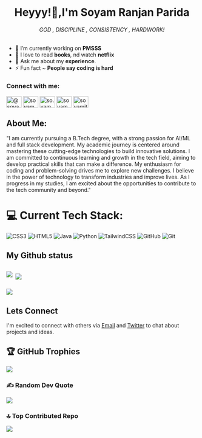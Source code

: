 
<!-- Proudly created with GPRM ( https://gprm.itsvg.in ) -->
<h1 align="center">Heyyy!👋,I'm Soyam Ranjan Parida</h1>

<h6 align="center">GOD , DISCIPLINE , CONSISTENCY , HARDWORK!</h6>

- 🔭 I’m currently working on **PMSSS**
- 👯 I love to read  **books**, nd watch **netflix**
- 💬 Ask me about my **experience**.
- ⚡ Fun fact ~ **People say coding is hard**

<h3 align="left">Connect with me:</h3>
<p align="left">
<a href="https://twitter.com/@soyamparida1408" target="blank"><img align="center" src="https://raw.githubusercontent.com/rahuldkjain/github-profile-readme-generator/master/src/images/icons/Social/twitter.svg" alt="@soyamparida1408" height="30" width="40" /></a>
<a href="https://linkedin.com/in/soyam parida" target="blank"><img align="center" src="https://raw.githubusercontent.com/rahuldkjain/github-profile-readme-generator/master/src/images/icons/Social/linked-in-alt.svg" alt="soyam parida" height="30" width="40" /></a>
<a href="https://instagram.com/so.yamm____" target="blank"><img align="center" src="https://raw.githubusercontent.com/rahuldkjain/github-profile-readme-generator/master/src/images/icons/Social/instagram.svg" alt="so.yamm____" height="30" width="40" /></a>
<a href="https://www.hackerrank.com/soyamparida54" target="blank"><img align="center" src="https://raw.githubusercontent.com/rahuldkjain/github-profile-readme-generator/master/src/images/icons/Social/hackerrank.svg" alt="soyamparida54" height="30" width="40" /></a>
<a href="https://www.leetcode.com/soyamiter2027" target="blank"><img align="center" src="https://raw.githubusercontent.com/rahuldkjain/github-profile-readme-generator/master/src/images/icons/Social/leet-code.svg" alt="soyamiter2027" height="30" width="40" /></a>
</p>

## About Me:

"I am currently pursuing a B.Tech degree, with a strong passion for AI/ML and full stack development. My academic journey is centered around mastering these cutting-edge technologies to build innovative solutions. I am committed to continuous learning and growth in the tech field, aiming to develop practical skills that can make a difference. My enthusiasm for coding and problem-solving drives me to explore new challenges. I believe in the power of technology to transform industries and improve lives. As I progress in my studies, I am excited about the opportunities to contribute to the tech community and beyond."

# 💻 Current Tech Stack:
![CSS3](https://img.shields.io/badge/css3-%231572B6.svg?style=plastic&logo=css3&logoColor=white) ![HTML5](https://img.shields.io/badge/html5-%23E34F26.svg?style=plastic&logo=html5&logoColor=white) ![Java](https://img.shields.io/badge/java-%23ED8B00.svg?style=plastic&logo=openjdk&logoColor=white) ![Python](https://img.shields.io/badge/python-3670A0?style=plastic&logo=python&logoColor=ffdd54) ![TailwindCSS](https://img.shields.io/badge/tailwindcss-%2338B2AC.svg?style=plastic&logo=tailwind-css&logoColor=white)  ![GitHub](https://img.shields.io/badge/github-%23121011.svg?style=plastic&logo=github&logoColor=white) ![Git](https://img.shields.io/badge/git-%23F05033.svg?style=plastic&logo=git&logoColor=white)


<h2> My Github status<h2>
  <p><img align="left" src="https://github-readme-stats.vercel.app/api/top-langs?username=soyamparida&show_icons=true&locale=en&layout=compact&theme=midnight-purple" </p>

<p>&nbsp;<img align="center" src="https://github-readme-stats.vercel.app/api?username=soyamparida&show_icons=true&locale=en&theme=midnight-purple"/></p>

<p><img align="center" src="https://github-readme-streak-stats.herokuapp.com/?user=soyamparida&theme=midnight-purple"/></p>



## Lets Connect
I'm excited to connect with others via [Email](soyamparida54@gmail.com) and [Twitter](https://x.com/soyamparida1408) to chat about projects and ideas.

## 🏆 GitHub Trophies
![](https://github-profile-trophy.vercel.app/?username=soyamparida&theme=radical&no-frame=false&no-bg=true&margin-w=4)

### ✍️ Random Dev Quote
![](https://quotes-github-readme.vercel.app/api?type=horizontal&theme=radical)

### 🔝 Top Contributed Repo
![](https://github-contributor-stats.vercel.app/api?username=soyamparida&limit=5&theme=dark&combine_all_yearly_contributions=true)
















